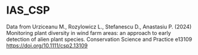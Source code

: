 # IAS_CSP
Data from Urziceanu M., Rozylowicz L., Stefanescu D., Anastasiu P. (2024) Monitoring plant diversity in wind farm areas: an approach to early detection of alien plant species. Conservation Science and Practice e13109
https://doi.org/10.1111/csp2.13109
